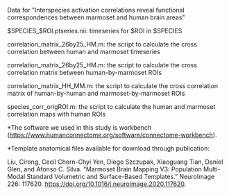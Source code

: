 
Data for "Interspecies activation correlations reveal functional correspondences between marmoset and human brain areas"

$SPECIES_$ROI.ptseries.nii: timeseries for $ROI in $SPECIES

correlation_matrix_26by25_HM.m: the script to calculate the cross correlation between human and marmoset timeseries

correlation_matrix_26by25_HM.m: the script to calculate the cross correlation matrix between human-by-marmoset ROIs

correlation_matrix_HH_MM.m: the script to calculate the cross correlation matrix of human-by-human and marmoset-by-marmoset ROIs

species_corr_origROI.m: the script to calculate the human and marmoset correlation maps with human ROIs


*The software we used in this study is workbench (https://www.humanconnectome.org/software/connectome-workbench).

*Template anatomical files available for download through publication:

Liu, Cirong, Cecil Chern-Chyi Yen, Diego Szczupak, Xiaoguang Tian, Daniel Glen, and Afonso C. Silva. “Marmoset Brain Mapping V3: Population Multi-Modal Standard Volumetric and Surface-Based Templates.” NeuroImage 226: 117620. https://doi.org/10.1016/j.neuroimage.2020.117620.

